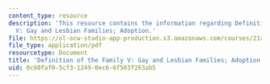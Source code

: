 ```yaml
---
content_type: resource
description: 'This resource contains the information regarding Definition of the Family
  V: Gay and Lesbian Families; Adoption.'
file: https://ol-ocw-studio-app-production.s3.amazonaws.com/courses/21a-230j-the-contemporary-american-family-spring-2004/0c60faf05cf312490ec66f503f263ab5_MIT21A_230JS04_defioffam5.pdf
file_type: application/pdf
resourcetype: Document
title: 'Definition of the Family V: Gay and Lesbian Families; Adoption'
uid: 0c60faf0-5cf3-1249-0ec6-6f503f263ab5
---
```

